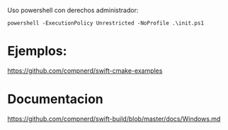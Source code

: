 Uso powershell con derechos administrador:
```
powershell -ExecutionPolicy Unrestricted -NoProfile .\init.ps1
```


Ejemplos:
==========
https://github.com/compnerd/swift-cmake-examples

Documentacion
========
https://github.com/compnerd/swift-build/blob/master/docs/Windows.md
